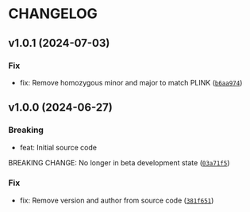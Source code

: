 # CHANGELOG

## v1.0.1 (2024-07-03)

### Fix

* fix: Remove homozygous minor and major to match PLINK ([`b6aa974`](https://github.com/Computational-Genomics-BSC/plink-bed-reader/commit/b6aa9744588ac38742f9ec29f17a4b3cfbaaee4a))

## v1.0.0 (2024-06-27)

### Breaking

* feat: Initial source code

BREAKING CHANGE: No longer in beta development state ([`03a71f5`](https://github.com/Computational-Genomics-BSC/plink-bed-reader/commit/03a71f521224d87d5df4a1f74ba5cfe414f6e8d2))

### Fix

* fix: Remove version and author from source code ([`381f651`](https://github.com/Computational-Genomics-BSC/plink-bed-reader/commit/381f651d73bdafa290d4a2c15739c432b8321345))
